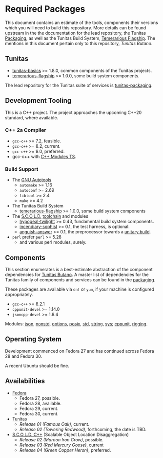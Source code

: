 # Required Packages

This document contains an estimate of the tools, components their versions which you will need to build this repository.  More details can be found upstream in the the documentation for the lead repository, the Tunitas [Packaging](https://github.com/yahoo/tunitas-packaging/blob/master/PACKAGES.md), as well as the Tunitas Build System, [Temerarious Flagship](https://github.com/yahoo/temerarious-flagship/blob/master/README.md).  The mentions in this document pertain only to this repository, _Tunitas Butano_.

## Tunitas

* [tunitas-basics](https://github.com/yahoo/tunitas-basics) >= 1.8.0, common components of the Tunitas projects.
* [temerarious-flagship](https://github.com/yahoo/temerarious-flagship) >= 1.0.0, some build system components.

The lead repository for the Tunitas suite of services is [tunitas-packaging](https://github.com/yahoo/tunitas-packaging).

## Development Tooling

This is a C++ project.  The project approaches the upcoming C++20 standard, where available.

### C++ 2a Compiler
* `gcc-c++` >= 7.2, feasible.
* `gcc-c++` >= 8.2, current.
* `gcc-c++` >= 9.0, preferred.
* gcc-c++ with [C++ Modules TS](https://gcc.gnu.org/wiki/cxx-modules).

### Build Support
* The [GNU Autotools](https://www.gnu.org/software/automake/manual/html_node/index.html#Top)
    * `automake` >= 1.16
    * `autoconf` >= 2.69
    * `libtool` >= 2.4
    * `make` >= 4.2
* The Tunitas Build System
    * [temerarious-flagship](https://github.com/yahoo/temerarious-flagship) >= 1.0.0, some build system components
* The [S.C.O.L.D.](https://www.scold-lang.org) [toolchain](https://git.scold-lang.org/core) and modules
    * [hypogeal-twilight](https://git.scold-lang.org/core/hypogeal-twilight) >= 0.43, fundamental build system components.
    * [incendiary-sophist](https://git.scold-lang.org/core/incendiary-sophist) >= 0.1, the test harness, is optional.
    * [anguish-answer](https://git.scold-lang.org/core/anguish-answer) >= 0.1, the preprocessor towards a [unitary build](https://mesonbuild.com/Unity-builds.html).
* `perl` prefer `perl` >= 5.28
    * and various perl modules, surely.

##  Components

This section enumerates is a best-estimate abstraction of the component dependencies for [Tunitas Butano](https://github.com/yahoo/tunitas-butano).  A master list of dependencies for the Tunitas family of components and services can be found in the [packaging](https://github.com/yahoo/tunitas-packaging/blob/master/PACKAGES.md).

These packages are available via `dnf` or `yum`, if your machine is configured appropriately.

* `gcc-c++` >= 8.2.1
* `cppunit-devel` >= 1.14.0
* `jsoncpp-devel` >= 1.8.4

Modules: [json](https://git.scold-lang.org/modules/json), [nonstd](https://git.scold-lang.org/modules/nonstd), [options](https://git.scold-lang.org/modules/options), [posix](https://git.scold-lang.org/modules/posix), [std](https://git.scold-lang.org/modules/std), [string](https://git.scold-lang.org/modules/string), [sys](https://git.scold-lang.org/modules/sys); [cppunit](https://git.scold-lang.org/modules/cppunit), [rigging](https://git.scold-lang.org/modules/rigging).

## Operating System

Development commenced on Fedora 27 and has continued across Fedora 28 and Fedora 30.

A recent Ubuntu should be fine.

## Availabilities

* [Fedora](https://getfedora.com)
    * Fedora 27, possible.
    * Fedora 28, available.
    * Fedora 29, current.
    * Fedora 30, current.
* [Tunitas](https://github.com/yahoo/tunitas-packaging/blob/master/README.md)
    * <em>Release 01 (Famous Oak)</em>, current.
    * <em>Release 02 (Towering Redwood)</em>, forthcoming, the date is TBD.
* [S.C.O.L.D. C++](https://www.scold-lang.org) (Scalable Object Location Disaggregation)
    * <em>Release 02 (Maroon Iron Crow)</em>, possible.
    * <em>Release 03 (Red Mercury Goose)</em>, current
    * <em>Release 04 (Green Copper Heron)</em>, preferred.
